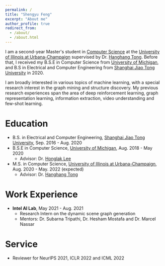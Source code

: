 ```yaml
---
permalink: /
title: "Shengyu Feng"
excerpt: "About me"
author_profile: true
redirect_from: 
  - /about/
  - /about.html
---
```



I am a second-year Master's student in [Computer Science](https://cs.illinois.edu/) at the [University of Illinois at Urbana-Champaign](https://illinois.edu/) supervised by Dr. [Hanghang Tong](http://tonghanghang.org/). Before that, I received my B.S.E in Computer Science from [University of Michigan](https://umich.edu/), and B.S in Electrical and Computer Engineering from [Shanghai Jiao Tong University](https://en.sjtu.edu.cn/) in 2020.

I am broadly interested in various topics of machine learning, with a special research interest in the graph mining and structure discovery. My previous research experiences span the area of deep reinforcement learning, graph representation learning, information extraction, video understanding and few-shot learning.

Education
======
* B.S. in Electrical and Computer Engineering, [Shanghai Jiao Tong University](https://en.sjtu.edu.cn/), Sep. 2016 - Aug. 2020 
* B.S.E in Computer Science, [University of Michigan](https://umich.edu/), Aug. 2018 - May 2020
    * Advisor: Dr. [Honglak Lee](https://web.eecs.umich.edu/~honglak/hl_news.html)
* M.S. in Computer Science, [University of Illinois at Urbana-Champaign](https://illinois.edu/), Aug. 2020 - May. 2022 (expected)
    * Advisor: Dr. [Hanghang Tong](http://tonghanghang.org/)

Work Experience
======

* **Intel AI Lab**, May 2021 - Aug. 2021
  * Research Intern on the dynamic scene graph generation
  * Mentors: Dr. Subarna Tripathi, Dr. Hesham Mostafa and Dr. Marcel Nassar
  
Service 
======
* Reviewer for NeurIPS 2021, ICLR 2022 and ICML 2022
